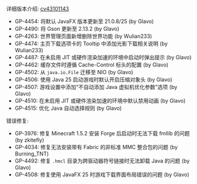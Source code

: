 ---
---

详细版本介绍: [cv43101143](https://www.bilibili.com/opus/1114532880771448834)

- GP-4454: 将默认 JavaFX 版本更新至 21.0.8/25 (by Glavo)
- GP-4490: 将 Gson 更新至 2.13.2 (by Glavo)
- GP-4263: 世界管理页面新增删除世界功能 (by Wulian233)
- GP-4474: 主页下载选项卡的 Tooltip 中添加光影下载相关说明 (by Wulian233)
- GP-4487: 在未启用 JIT 或硬件渲染加速的环境中启动时弹出提示 (by Glavo)
- GP-4462: 缓存文件时遵循 Cache-Control 标头的配置 (by Glavo)
- GP-4502: 从 `java.io.File` 迁移至 NIO (by Glavo)
- GP-4506: 使用 Java 25 启动游戏时默认开启压缩对象头 (by Glavo)
- GP-4507: 游戏设置中添加“不自动添加 Java 虚拟机优化参数”选项 (by Glavo)
- GP-4510: 在未启用 JIT 或硬件渲染加速的环境中默认禁用动画 (by Glavo)
- GP-4515: 优化 Java 自动选择规则 (by Glavo)

错误修复:

- GP-3976: 修复 Minecraft 1.5.2 安装 Forge 后启动时无法下载 fmllib 的问题 (by zkitefly)
- GP-4034: 修复无法安装带有 Fabric 的非标准 MMC 整合包的问题 (by Burning_TNT)
- GP-4492: 修复 `.hmcl` 目录为跨驱动器符号链接时无法卸载 Java 的问题 (by Glavo)
- GP-4508: 修复使用 JavaFX 25 时游戏下载界面布局错误的问题 (by Glavo)
